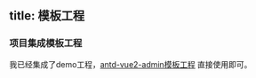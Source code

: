 title: 模板工程
---

### 项目集成模板工程
我已经集成了demo工程，[antd-vue2-admin模板工程](http://itgit.h3c.com/eos-web/antd-vue2-admin) 直接使用即可。
